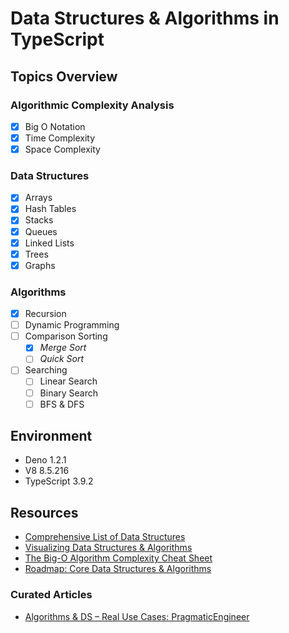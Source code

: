 # Data Structures & Algorithms in TypeScript

## Topics Overview

### Algorithmic Complexity Analysis
- [X] Big O Notation
- [X] Time Complexity
- [X] Space Complexity

### Data Structures
- [X] Arrays
- [X] Hash Tables
- [X] Stacks
- [X] Queues
- [X] Linked Lists
- [X] Trees
- [X] Graphs

### Algorithms
- [X] Recursion
- [ ] Dynamic Programming
- [ ] Comparison Sorting
  - [X] *Merge Sort*
  - [ ] *Quick Sort*
- [ ] Searching
  - [ ] Linear Search
  - [ ] Binary Search
  - [ ] BFS & DFS

## Environment
- Deno 1.2.1
- V8 8.5.216
- TypeScript 3.9.2

## Resources
- [Comprehensive List of Data Structures](https://en.wikipedia.org/wiki/List_of_data_structures "Wikipedia: DS List")
- [Visualizing Data Structures & Algorithms](https://visualgo.net/en)
- [The Big-O Algorithm Complexity Cheat Sheet](https://www.bigocheatsheet.com/ "Big O Cheat Sheet")
- [Roadmap: Core Data Structures & Algorithms](https://coggle.it/diagram/W5E5tqYlrXvFJPsq/t/master-the-interview-click-here-for-course-link "Course and Mindmap by Andrei Neagoie")

### Curated Articles
- [Algorithms & DS – Real Use Cases: PragmaticEngineer](https://blog.pragmaticengineer.com/data-structures-and-algorithms-i-actually-used-day-to-day/)